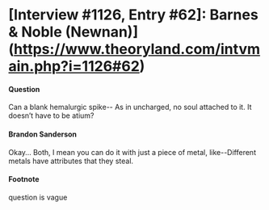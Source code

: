 # [Interview #1126, Entry #62]: Barnes & Noble (Newnan)](https://www.theoryland.com/intvmain.php?i=1126#62)

#### Question

Can a blank hemalurgic spike-- As in uncharged, no soul attached to it.
It doesn’t have to be atium?

#### Brandon Sanderson

Okay… Both, I mean you can do it with just a piece of metal, like--Different metals have attributes that they steal.

#### Footnote

question is vague

